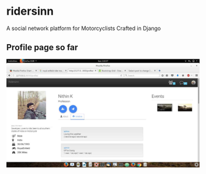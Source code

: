 # ridersinn
A social network platform for Motorcyclists Crafted in Django

## Profile page so far

![Alt text](/profile.jpg?raw=true "Profile Page")
